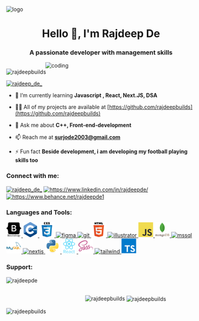 ![logo]()
<h1 align="center">Hello 👋, I'm Rajdeep De</h1>
<h3 align="center">A passionate developer with management skills</h3>
<img align="right" alt="coding" width="400" src="https://user-images.githubusercontent.com/55389276/140866485-8fb1c876-9a8f-4d6a-98dc-08c4981eaf70.gif">
<p align="left"> <img src="https://komarev.com/ghpvc/?username=rajdeepbuilds&label=Profile%20views&color=0e75b6&style=flat" alt="rajdeepbuilds" /> </p>

<p align="left"> <a href="https://twitter.com/rajdeep_de_" target="blank"><img src="https://img.shields.io/twitter/follow/rajdeep_de_?logo=twitter&style=for-the-badge" alt="rajdeep_de_" /></a> </p>

- 🌱 I’m currently learning **Javascript , React, Next.JS, DSA**

- 👨‍💻 All of my projects are available at [https://github.com/rajdeepbuilds](https://github.com/rajdeepbuilds)

- 💬 Ask me about **C++, Front-end-development**

- 📫 Reach me at **surjode2003@gmail.com**

- ⚡ Fun fact **Beside development, i am developing my football playing skills too**

<h3 align="left">Connect with me:</h3>
<p align="left">
<a href="https://twitter.com/rajdeep_de_" target="blank"><img align="center" src="https://raw.githubusercontent.com/rahuldkjain/github-profile-readme-generator/master/src/images/icons/Social/twitter.svg" alt="rajdeep_de_" height="30" width="40" /></a>
<a href="https://linkedin.com/in/https://www.linkedin.com/in/rajdeepde/" target="blank"><img align="center" src="https://raw.githubusercontent.com/rahuldkjain/github-profile-readme-generator/master/src/images/icons/Social/linked-in-alt.svg" alt="https://www.linkedin.com/in/rajdeepde/" height="30" width="40" /></a>
<a href="https://www.behance.net/https://www.behance.net/rajdeepde1" target="blank"><img align="center" src="https://raw.githubusercontent.com/rahuldkjain/github-profile-readme-generator/master/src/images/icons/Social/behance.svg" alt="https://www.behance.net/rajdeepde1" height="30" width="40" /></a>
</p>

<h3 align="left">Languages and Tools:</h3>
<p align="left" padding="40"> <a href="https://getbootstrap.com" target="_blank" rel="noreferrer"> <img src="https://raw.githubusercontent.com/devicons/devicon/master/icons/bootstrap/bootstrap-plain-wordmark.svg" alt="bootstrap" width="40" height="40"/> </a> <a href="https://www.w3schools.com/cpp/" target="_blank" rel="noreferrer"> <img src="https://raw.githubusercontent.com/devicons/devicon/master/icons/cplusplus/cplusplus-original.svg" alt="cplusplus" width="40" height="40"/> </a> <a href="https://www.w3schools.com/css/" target="_blank" rel="noreferrer"> <img src="https://raw.githubusercontent.com/devicons/devicon/master/icons/css3/css3-original-wordmark.svg" alt="css3" width="40" height="40"/> </a> <a href="https://www.figma.com/" target="_blank" rel="noreferrer"> <img src="https://www.vectorlogo.zone/logos/figma/figma-icon.svg" alt="figma" width="40" height="40"/> </a> <a href="https://git-scm.com/" target="_blank" rel="noreferrer"> <img src="https://www.vectorlogo.zone/logos/git-scm/git-scm-icon.svg" alt="git" width="40" height="40"/> </a> <a href="https://www.w3.org/html/" target="_blank" rel="noreferrer"> <img src="https://raw.githubusercontent.com/devicons/devicon/master/icons/html5/html5-original-wordmark.svg" alt="html5" width="40" height="40"/> </a> <a href="https://www.adobe.com/in/products/illustrator.html" target="_blank" rel="noreferrer"> <img src="https://www.vectorlogo.zone/logos/adobe_illustrator/adobe_illustrator-icon.svg" alt="illustrator" width="40" height="40"/> </a> <a href="https://developer.mozilla.org/en-US/docs/Web/JavaScript" target="_blank" rel="noreferrer"> <img src="https://raw.githubusercontent.com/devicons/devicon/master/icons/javascript/javascript-original.svg" alt="javascript" width="40" height="40"/> </a> <a href="https://www.mongodb.com/" target="_blank" rel="noreferrer"> <img src="https://raw.githubusercontent.com/devicons/devicon/master/icons/mongodb/mongodb-original-wordmark.svg" alt="mongodb" width="40" height="40"/> </a> <a href="https://www.microsoft.com/en-us/sql-server" target="_blank" rel="noreferrer"> <img src="https://www.svgrepo.com/show/303229/microsoft-sql-server-logo.svg" alt="mssql" width="40" height="40"/> </a> <a href="https://www.mysql.com/" target="_blank" rel="noreferrer"> <img src="https://raw.githubusercontent.com/devicons/devicon/master/icons/mysql/mysql-original-wordmark.svg" alt="mysql" width="40" height="40"/> </a> <a href="https://nextjs.org/" target="_blank" rel="noreferrer"> <img src="https://cdn.worldvectorlogo.com/logos/nextjs-2.svg" alt="nextjs" width="40" height="40"/> </a> <a href="https://www.python.org" target="_blank" rel="noreferrer"> <img src="https://raw.githubusercontent.com/devicons/devicon/master/icons/python/python-original.svg" alt="python" width="40" height="40"/> </a> <a href="https://reactjs.org/" target="_blank" rel="noreferrer"> <img src="https://raw.githubusercontent.com/devicons/devicon/master/icons/react/react-original-wordmark.svg" alt="react" width="40" height="40"/> </a> <a href="https://sass-lang.com" target="_blank" rel="noreferrer"> <img src="https://raw.githubusercontent.com/devicons/devicon/master/icons/sass/sass-original.svg" alt="sass" width="40" height="40"/> </a> <a href="https://tailwindcss.com/" target="_blank" rel="noreferrer"> <img src="https://www.vectorlogo.zone/logos/tailwindcss/tailwindcss-icon.svg" alt="tailwind" width="40" height="40"/> </a> <a href="https://www.typescriptlang.org/" target="_blank" rel="noreferrer"> <img src="https://raw.githubusercontent.com/devicons/devicon/master/icons/typescript/typescript-original.svg" alt="typescript" width="40" height="40"/> </a> </p>

<h3 align="left">Support:</h3>
<p><a href="https://www.buymeacoffee.com/rajdeepde"> <img align="left" src="https://cdn.buymeacoffee.com/buttons/v2/default-yellow.png" height="50" width="210" alt="rajdeepde" /></a></p><br><br>

<p><img align="left" src="https://github-readme-stats.vercel.app/api/top-langs?username=rajdeepbuilds&show_icons=true&locale=en&layout=compact" alt="rajdeepbuilds" /></p>

<p>&nbsp;<img align="center" src="https://github-readme-stats.vercel.app/api?username=rajdeepbuilds&show_icons=true&locale=en" alt="rajdeepbuilds" /></p>

<p><img align="center" src="https://github-readme-streak-stats.herokuapp.com/?user=rajdeepbuilds&" alt="rajdeepbuilds" /></p>
